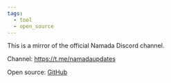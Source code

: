 ```yaml
---
tags:
  - tool
  - open_source
---
```

This is a mirror of the official Namada Discord channel.

Channel: https://t.me/namadaupdates

Open source: [GitHub](https://github.com/MELLIFERA-Labs/discord2telegram-cloudworker)
